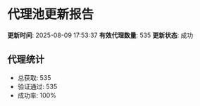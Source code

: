 # 代理池更新报告

**更新时间**: 2025-08-09 17:53:37
**有效代理数量**: 535
**更新状态**:  成功

## 代理统计
- 总获取: 535
- 验证通过: 535
- 成功率: 100%
